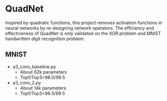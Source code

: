 # QuadNet
Inspired by quadratic functions, this project removes activation functions in neural networks by re-designing network operators.
The efficiency and effectiveness of QuadNet is only validated on the XOR problem and MNIST handwritten digit recognition problem.
## MNIST
- a3_conv_baseline.py
    * About 62k parameters
    * Top1/Top3=98.0/99.5
- a3_conv_2.py
    * About 14k parameters
    * Top1/Top3=98.5/99.5